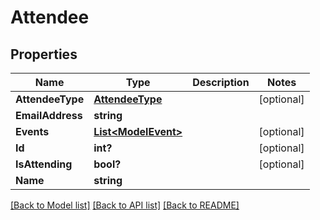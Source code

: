 # Attendee
## Properties

Name | Type | Description | Notes
------------ | ------------- | ------------- | -------------
**AttendeeType** | [**AttendeeType**](AttendeeType.md) |  | [optional] 
**EmailAddress** | **string** |  | 
**Events** | [**List&lt;ModelEvent&gt;**](ModelEvent.md) |  | [optional] 
**Id** | **int?** |  | [optional] 
**IsAttending** | **bool?** |  | [optional] 
**Name** | **string** |  | 

[[Back to Model list]](../README.md#documentation-for-models) [[Back to API list]](../README.md#documentation-for-api-endpoints) [[Back to README]](../README.md)


